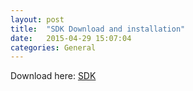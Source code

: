 ```yaml
---
layout: post
title:  "SDK Download and installation"
date:   2015-04-29 15:07:04
categories: General
---
```

Download here: [SDK](#)
